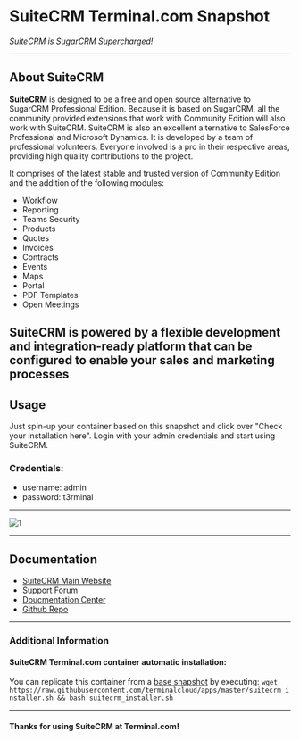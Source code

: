 # **SuiteCRM** Terminal.com Snapshot
*SuiteCRM is SugarCRM Supercharged!*

---

## About SuiteCRM
**SuiteCRM** is designed to be a free and open source alternative to SugarCRM Professional Edition. Because it is based on SugarCRM, all the community provided extensions that work with Community Edition will also work with SuiteCRM. SuiteCRM is also an excellent alternative to SalesForce Professional and Microsoft Dynamics.
It is developed by a team of professional volunteers. Everyone involved is a pro in their respective areas, providing high quality contributions to the project.


It comprises of the latest stable and trusted version of Community Edition and the addition of the following modules:

- Workflow
- Reporting
- Teams Security
- Products
- Quotes
- Invoices
- Contracts
- Events
- Maps
- Portal
- PDF Templates
- Open Meetings



SuiteCRM is powered by a flexible development and integration-ready platform that can be configured to enable your sales and marketing processes
---

## Usage

Just spin-up your container based on this snapshot and click over "Check your installation here".
Login with your admin credentials and start using SuiteCRM.


### Credentials:

- username: admin
- password: t3rminal


---

![1](http://www.netcentrum.pl/images/headers/slider-suitecrm.png)	

---

## Documentation
- [SuiteCRM Main Website](https://suitecrm.com)
- [Support Forum](https://suitecrm.com/index.php?option=com_kunena&view=category&Itemid=1137&layout=list)
- [Doucmentation Center](hhttps://suitecrm.com/index.php?option=com_wrapper&view=wrapper&Itemid=1383)
- [Github Repo](https://github.com/salesagility/SuiteCRM)

---


### Additional Information
#### SuiteCRM Terminal.com container automatic installation:
You can replicate this container from a [base snapshot](https://www.terminal.com/tiny/FzpHiTXG1K) by executing:
`wget https://raw.githubusercontent.com/terminalcloud/apps/master/suitecrm_installer.sh && bash suitecrm_installer.sh`


---

#### Thanks for using SuiteCRM at Terminal.com!